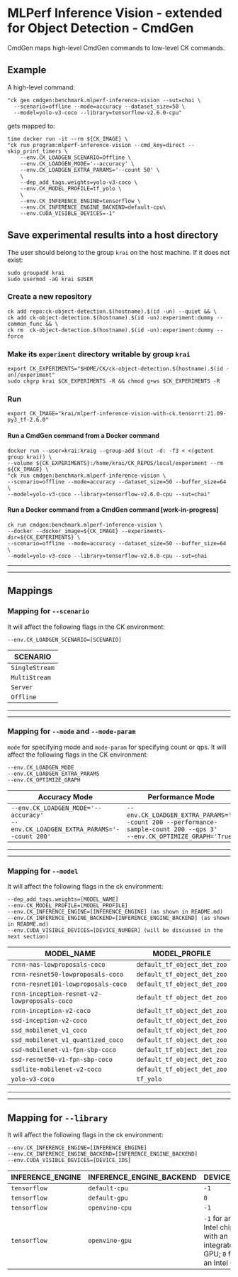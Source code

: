 # MLPerf Inference Vision - extended for Object Detection - CmdGen

CmdGen maps high-level CmdGen commands to low-level CK commands.

## Example

A high-level command:

```
"ck gen cmdgen:benchmark.mlperf-inference-vision --sut=chai \
  --scenario=offline --mode=accuracy --dataset_size=50 \
  --model=yolo-v3-coco --library=tensorflow-v2.6.0-cpu"
```

gets mapped to:

```
time docker run -it --rm ${CK_IMAGE} \
"ck run program:mlperf-inference-vision --cmd_key=direct --skip_print_timers \
    --env.CK_LOADGEN_SCENARIO=Offline \
    --env.CK_LOADGEN_MODE='--accuracy' \
    --env.CK_LOADGEN_EXTRA_PARAMS='--count 50' \
    \
    --dep_add_tags.weights=yolo-v3-coco \
    --env.CK_MODEL_PROFILE=tf_yolo \
    \
    --env.CK_INFERENCE_ENGINE=tensorflow \
    --env.CK_INFERENCE_ENGINE_BACKEND=default-cpu\
    --env.CUDA_VISIBLE_DEVICES=-1"
```

## Save experimental results into a host directory

The user should belong to the group `krai` on the host machine.
If it does not exist:

```
sudo groupadd krai
sudo usermod -aG krai $USER
```

### Create a new repository

```
ck add repo:ck-object-detection.$(hostname).$(id -un) --quiet && \
ck add ck-object-detection.$(hostname).$(id -un):experiment:dummy --common_func && \
ck rm  ck-object-detection.$(hostname).$(id -un):experiment:dummy --force
```

### Make its `experiment` directory writable by group `krai`

```
export CK_EXPERIMENTS="$HOME/CK/ck-object-detection.$(hostname).$(id -un)/experiment"
sudo chgrp krai $CK_EXPERIMENTS -R && chmod g+ws $CK_EXPERIMENTS -R
```

### Run

```
export CK_IMAGE="krai/mlperf-inference-vision-with-ck.tensorrt:21.09-py3_tf-2.6.0"
```

#### Run a CmdGen command from a Docker command

```
docker run --user=krai:kraig --group-add $(cut -d: -f3 < <(getent group krai)) \
--volume ${CK_EXPERIMENTS}:/home/krai/CK_REPOS/local/experiment --rm ${CK_IMAGE} \
"ck run cmdgen:benchmark.mlperf-inference-vision \
--scenario=offline --mode=accuracy --dataset_size=50 --buffer_size=64 \
--model=yolo-v3-coco --library=tensorflow-v2.6.0-cpu --sut=chai"
```

#### Run a Docker command from a CmdGen command [work-in-progress]

```
ck run cmdgen:benchmark.mlperf-inference-vision \
--docker --docker_image=${CK_IMAGE} --experiments-dir=${CK_EXPERIMENTS} \
--scenario=offline --mode=accuracy --dataset_size=50 --buffer_size=64 \
--model=yolo-v3-coco --library=tensorflow-v2.6.0-cpu --sut=chai
```

---
---

## Mappings

### Mapping for `--scenario`

It will affect the following flags in the CK environment:

```
--env.CK_LOADGEN_SCENARIO=[SCENARIO]
```
|SCENARIO|
|---|
| `SingleStream` |
| `MultiStream` | 
| `Server` |
| `Offline` |

---
---

### Mapping for `--mode` and `--mode-param`

`mode` for specifying mode and `mode-param` for specifying count or qps. 
It will affect the following flags in the CK environment:
```
--env.CK_LOADGEN_MODE
--env.CK_LOADGEN_EXTRA_PARAMS
--env.CK_OPTIMIZE_GRAPH
```

| Accuracy Mode | Performance Mode |
| --- | ---|
|`--env.CK_LOADGEN_MODE='--accuracy'` <br> `--env.CK_LOADGEN_EXTRA_PARAMS='--count 200'` | `--env.CK_LOADGEN_EXTRA_PARAMS='--count 200 --performance-sample-count 200 --qps 3'` <br> `--env.CK_OPTIMIZE_GRAPH='True'`|

---
---

### Mapping for `--model`

It will affect the following flags in the ck environment:
```
--dep_add_tags.weights=[MODEL_NAME]
--env.CK_MODEL_PROFILE=[MODEL_PROFILE]
--env.CK_INFERENCE_ENGINE=[INFERENCE_ENGINE] (as shown in README.md)
--env.CK_INFERENCE_ENGINE_BACKEND=[INFERENCE_ENGINE_BACKEND] (as shown in README.md)
--env.CUDA_VISIBLE_DEVICES=[DEVICE_NUMBER] (will be discussed in the next section)
```

| MODEL_NAME | MODEL_PROFILE |
| --- | --- | 
|`rcnn-nas-lowproposals-coco`|`default_tf_object_det_zoo`| 
|`rcnn-resnet50-lowproposals-coco`| `default_tf_object_det_zoo`|  
|`rcnn-resnet101-lowproposals-coco`| `default_tf_object_det_zoo`| 
|`rcnn-inception-resnet-v2-lowproposals-coco`| `default_tf_object_det_zoo`| 
|`rcnn-inception-v2-coco`|`default_tf_object_det_zoo`| 
|`ssd-inception-v2-coco`|`default_tf_object_det_zoo`|
|`ssd_mobilenet_v1_coco`|`default_tf_object_det_zoo`| 
|`ssd_mobilenet_v1_quantized_coco`|`default_tf_object_det_zoo`| 
|`ssd-mobilenet-v1-fpn-sbp-coco`|`default_tf_object_det_zoo`| 
|`ssd-resnet50-v1-fpn-sbp-coco`|`default_tf_object_det_zoo`| 
|`ssdlite-mobilenet-v2-coco`|`default_tf_object_det_zoo`|
|`yolo-v3-coco`|`tf_yolo`| 

---
---

## Mapping for `--library`
It will affect the following flags in the ck environment:
```
--env.CK_INFERENCE_ENGINE=[INFERENCE_ENGINE]
--env.CK_INFERENCE_ENGINE_BACKEND=[INFERENCE_ENGINE_BACKEND]
--env.CUDA_VISIBLE_DEVICES=[DEVICE_IDS]
```

|INFERENCE_ENGINE|INFERENCE_ENGINE_BACKEND|DEVICE_IDS|
|---|---|---|
|`tensorflow` |`default-cpu` |`-1`|
|`tensorflow` |`default-gpu` |`0`|
|`tensorflow` |`openvino-cpu`|`-1`|
|`tensorflow` |`openvino-gpu` |`-1` for an Intel chip with an integrated GPU; `0` for an Intel GPU|
